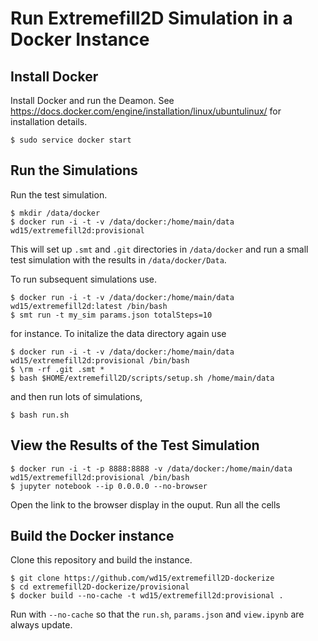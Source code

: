 # Run Extremefill2D Simulation in a Docker Instance

## Install Docker

Install Docker and run the Deamon. See
https://docs.docker.com/engine/installation/linux/ubuntulinux/ for
installation details.

    $ sudo service docker start

## Run the Simulations

Run the test simulation.

    $ mkdir /data/docker
    $ docker run -i -t -v /data/docker:/home/main/data wd15/extremefill2d:provisional

This will set up `.smt` and `.git` directories in `/data/docker` and
run a small test simulation with the results in `/data/docker/Data`.

To run subsequent simulations use.

    $ docker run -i -t -v /data/docker:/home/main/data wd15/extremefill2d:latest /bin/bash
    $ smt run -t my_sim params.json totalSteps=10

for instance. To initalize the data directory again use

    $ docker run -i -t -v /data/docker:/home/main/data wd15/extremefill2d:provisional /bin/bash
    $ \rm -rf .git .smt *
    $ bash $HOME/extremefill2D/scripts/setup.sh /home/main/data

and then run lots of simulations,

    $ bash run.sh

## View the Results of the Test Simulation

    $ docker run -i -t -p 8888:8888 -v /data/docker:/home/main/data wd15/extremefill2d:provisional /bin/bash
    $ jupyter notebook --ip 0.0.0.0 --no-browser

Open the link to the browser display in the ouput. Run all the cells

## Build the Docker instance

Clone this repository and build the instance.

    $ git clone https://github.com/wd15/extremefill2D-dockerize
    $ cd extremefill2D-dockerize/provisional
    $ docker build --no-cache -t wd15/extremefill2d:provisional .

Run with `--no-cache` so that the `run.sh`, `params.json` and
`view.ipynb` are always update.
